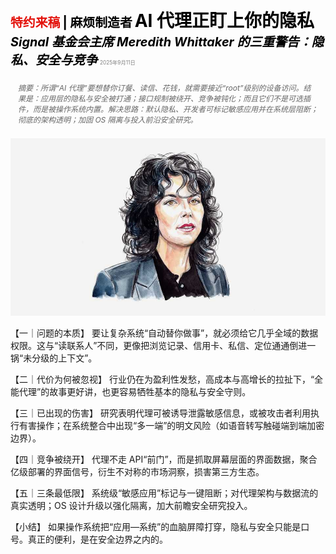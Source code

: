 <span style="color:#E3120B; font-size:14.9pt; font-weight:bold;">特约来稿</span> <span style="color:#000000; font-size:14.9pt; font-weight:bold;">| 麻烦制造者</span>
<span style="color:#000000; font-size:21.0pt; font-weight:bold;">AI 代理正盯上你的隐私</span>
<span style="color:#000000; font-size:14.9pt; font-weight:bold; font-style:italic;">Signal 基金会主席 Meredith Whittaker 的三重警告：隐私、安全与竞争</span>
<span style="color:#808080; font-size:6.2pt;">2025年9月11日</span>

<div style="padding:8px 12px; color:#666; font-size:9.0pt; font-style:italic; margin:12px 0;">摘要：所谓“AI 代理”要想替你订餐、读信、花钱，就需要接近“root”级别的设备访问。结果是：应用层的隐私与安全被打通；接口规制被绕开、竞争被钝化；而且它们不是可选插件，而是被操作系统内置。解决思路：默认隐私、开发者可标记敏感应用并在系统层阻断；彻底的架构透明；加固 OS 隔离与投入前沿安全研究。</div>

![](../images/011_AI_agents_are_coming_for_your_privacy_warns_Meredith_Whittak/p0048_img01.jpeg)

【一｜问题的本质】
要让复杂系统“自动替你做事”，就必须给它几乎全域的数据权限。这与“读联系人”不同，更像把浏览记录、信用卡、私信、定位通通倒进一锅“未分级的上下文”。

【二｜代价为何被忽视】
行业仍在为盈利性发愁，高成本与高增长的拉扯下，“全能代理”的故事更好讲，也更容易牺牲基本的隐私与安全守则。

【三｜已出现的伤害】
研究表明代理可被诱导泄露敏感信息，或被攻击者利用执行有害操作；在系统整合中出现“多一端”的明文风险（如语音转写触碰端到端加密边界）。

【四｜竞争被绕开】
代理不走 API“前门”，而是抓取屏幕层面的界面数据，聚合亿级部署的界面信号，衍生不对称的市场洞察，损害第三方生态。

【五｜三条最低限】
系统级“敏感应用”标记与一键阻断；对代理架构与数据流的真实透明；OS 设计升级以强化隔离，加大前瞻安全研究投入。

【小结】
如果操作系统把“应用—系统”的血脑屏障打穿，隐私与安全只能是口号。真正的便利，是在安全边界之内的。



